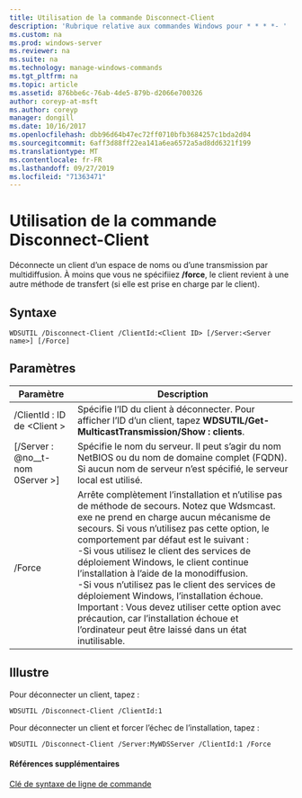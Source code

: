 ```yaml
---
title: Utilisation de la commande Disconnect-Client
description: 'Rubrique relative aux commandes Windows pour * * * *- '
ms.custom: na
ms.prod: windows-server
ms.reviewer: na
ms.suite: na
ms.technology: manage-windows-commands
ms.tgt_pltfrm: na
ms.topic: article
ms.assetid: 876bbe6c-76ab-4de5-879b-d2066e700326
author: coreyp-at-msft
ms.author: coreyp
manager: dongill
ms.date: 10/16/2017
ms.openlocfilehash: dbb96d64b47ec72ff0710bfb3684257c1bda2d04
ms.sourcegitcommit: 6aff3d88ff22ea141a6ea6572a5ad8dd6321f199
ms.translationtype: MT
ms.contentlocale: fr-FR
ms.lasthandoff: 09/27/2019
ms.locfileid: "71363471"
---
```

# <a name="using-the-disconnect-client-command"></a>Utilisation de la commande Disconnect-Client



Déconnecte un client d’un espace de noms ou d’une transmission par multidiffusion. À moins que vous ne spécifiiez **/force**, le client revient à une autre méthode de transfert (si elle est prise en charge par le client).

## <a name="syntax"></a>Syntaxe

```
WDSUTIL /Disconnect-Client /ClientId:<Client ID> [/Server:<Server name>] [/Force]
```

## <a name="parameters"></a>Paramètres

|Paramètre|Description|
|---------|-----------|
|/ClientId : ID de \<Client >|Spécifie l’ID du client à déconnecter. Pour afficher l’ID d’un client, tapez **WDSUTIL/Get-MulticastTransmission/Show : clients**.|
|[/Server : @no__t-nom 0Server >]|Spécifie le nom du serveur. Il peut s’agir du nom NetBIOS ou du nom de domaine complet (FQDN). Si aucun nom de serveur n’est spécifié, le serveur local est utilisé.|
|/Force|Arrête complètement l’installation et n’utilise pas de méthode de secours. Notez que Wdsmcast. exe ne prend en charge aucun mécanisme de secours. Si vous n’utilisez pas cette option, le comportement par défaut est le suivant :</br>-Si vous utilisez le client des services de déploiement Windows, le client continue l’installation à l’aide de la monodiffusion.</br>-Si vous n’utilisez pas le client des services de déploiement Windows, l’installation échoue.</br>Important : Vous devez utiliser cette option avec précaution, car l’installation échoue et l’ordinateur peut être laissé dans un état inutilisable.|

## <a name="BKMK_examples"></a>Illustre

Pour déconnecter un client, tapez :
```
WDSUTIL /Disconnect-Client /ClientId:1
```
Pour déconnecter un client et forcer l’échec de l’installation, tapez :
```
WDSUTIL /Disconnect-Client /Server:MyWDSServer /ClientId:1 /Force
```

#### <a name="additional-references"></a>Références supplémentaires

[Clé de syntaxe de ligne de commande](command-line-syntax-key.md)